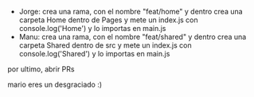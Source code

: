 
- Jorge: crea una rama, con el nombre "feat/home" y dentro crea una carpeta Home dentro de Pages y mete un index.js con console.log('Home') y lo importas en main.js
- Manu: crea una rama, con el nombre "feat/shared" y dentro crea una carpeta Shared dentro de src y mete un index.js con console.log('Shared') y lo importas en main.js

por ultimo, abrir PRs

mario eres un desgraciado :)

